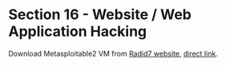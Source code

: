 # Section 16 - Website / Web Application Hacking

Download Metasploitable2 VM from [Radid7 website](http://information.rapid7.com/metasploitable-download.html), [direct link](http://downloads.metasploit.com/data/metasploitable/metasploitable-linux-2.0.0.zip).